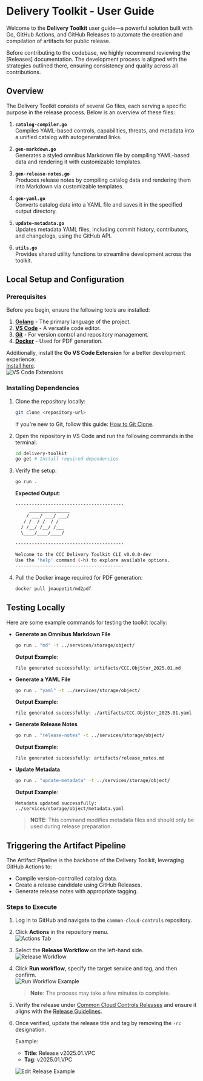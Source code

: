 # Delivery Toolkit - User Guide

Welcome to the **Delivery Toolkit** user guide—a powerful solution built with Go, GitHub Actions, and GitHub Releases to automate the creation and compilation of artifacts for public release.

Before contributing to the codebase, we highly recommend reviewing the [Releases] documentation. The development process is aligned with the strategies outlined there, ensuring consistency and quality across all contributions.

## Overview

The Delivery Toolkit consists of several Go files, each serving a specific purpose in the release process. Below is an overview of these files:

1. **`catalog-compiler.go`**  
   Compiles YAML-based controls, capabilities, threats, and metadata into a unified catalog with autogenerated links.

2. **`gen-markdown.go`**  
   Generates a styled omnibus Markdown file by compiling YAML-based data and rendering it with customizable templates.

3. **`gen-release-notes.go`**  
   Produces release notes by compiling catalog data and rendering them into Markdown via customizable templates.

4. **`gen-yaml.go`**  
   Converts catalog data into a YAML file and saves it in the specified output directory.

5. **`update-metadata.go`**  
   Updates metadata YAML files, including commit history, contributors, and changelogs, using the GitHub API.

6. **`utils.go`**  
   Provides shared utility functions to streamline development across the toolkit.

## Local Setup and Configuration

### Prerequisites

Before you begin, ensure the following tools are installed:

1. [**Golang**](https://go.dev/doc/install) - The primary language of the project.
2. [**VS Code**](https://code.visualstudio.com/download) - A versatile code editor.
3. [**Git**](https://git-scm.com/downloads) - For version control and repository management.
4. [**Docker**](https://docs.docker.com/engine/install/) - Used for PDF generation.

Additionally, install the **Go VS Code Extension** for a better development experience:  
[Install here](https://marketplace.visualstudio.com/items?itemName=golang.go).  
![VS Code Extensions](imgs/delivery_toolkit/image-6.png)

### Installing Dependencies

1. Clone the repository locally:

   ```bash
   git clone <repository-url>
   ```

   If you're new to Git, follow this guide: [How to Git Clone](https://www.geeksforgeeks.org/how-to-git-clone-a-remote-repository/).

2. Open the repository in VS Code and run the following commands in the terminal:

   ```bash
   cd delivery-toolkit
   go get # Install required dependencies
   ```

3. Verify the setup:

   ```bash
   go run .
   ```

   **Expected Output**:

   ```bash
   ----------------------------------------
        _______________
       / ___/ ___/ ___/
      / /  / /  / /
     / /__/ /__/ /___
     \____/____/____/

   ----------------------------------------

   Welcome to the CCC Delivery Toolkit CLI v0.0.0-dev
   Use the 'help' command (-h) to explore available options.
   ----------------------------------------
   ```

4. Pull the Docker image required for PDF generation:

   ```bash
   docker pull jmaupetit/md2pdf
   ```

## Testing Locally

Here are some example commands for testing the toolkit locally:

- **Generate an Omnibus Markdown File**

  ```bash
  go run . "md" -t ../services/storage/object/
  ```

  **Output Example**:

  ```text
  File generated successfully: artifacts/CCC.ObjStor_2025.01.md
  ```

- **Generate a YAML File**

  ```bash
  go run . "yaml" -t ../services/storage/object/
  ```

  **Output Example**:

  ```text
  File generated successfully: ./artifacts/CCC.ObjStor_2025.01.yaml
  ```

- **Generate Release Notes**

  ```bash
  go run . "release-notes" -t ../services/storage/object/
  ```

  **Output Example**:

  ```text
  File generated successfully: artifacts/release_notes.md
  ```

- **Update Metadata**

  ```bash
  go run . "update-metadata" -t ../services/storage/object/
  ```

  **Output Example**:

  ```text
  Metadata updated successfully: ../services/storage/object/metadata.yaml
  ```

  > **NOTE**: This command modifies metadata files and should only be used during release preparation.

## Triggering the Artifact Pipeline

The Artifact Pipeline is the backbone of the Delivery Toolkit, leveraging GitHub Actions to:

- Compile version-controlled catalog data.
- Create a release candidate using GitHub Releases.
- Generate release notes with appropriate tagging.

### Steps to Execute

1. Log in to GitHub and navigate to the `common-cloud-controls` repository.
2. Click **Actions** in the repository menu.  
   ![Actions Tab](imgs/delivery_toolkit/image.png)
3. Select the **Release Workflow** on the left-hand side.  
   ![Release Workflow](imgs/delivery_toolkit/image-1.png)
4. Click **Run workflow**, specify the target service and tag, and then confirm.  
   ![Run Workflow Example](imgs/delivery_toolkit/image-2.png)

   > **Note**: The process may take a few minutes to complete.

5. Verify the release under [Common Cloud Controls Releases](https://github.com/finos/common-cloud-controls/releases) and ensure it aligns with the [Release Guidelines](../../../community-guidelines/content-standards-and-practices/release-assets.md).

6. Once verified, update the release title and tag by removing the `-rc` designation.

   Example:

   - **Title**: Release v2025.01.VPC
   - **Tag**: v2025.01.VPC

   ![Edit Release Example](imgs/delivery_toolkit/image-5.png)
